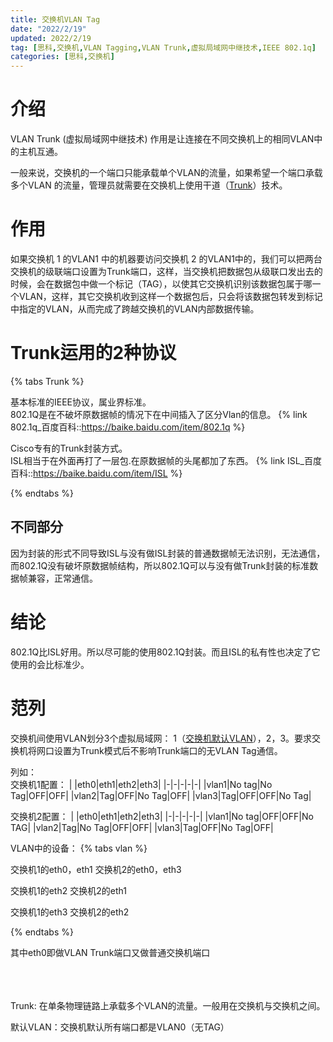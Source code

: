 ```yaml
---
title: 交换机VLAN Tag
date: "2022/2/19"
updated: 2022/2/19
tag: [思科,交换机,VLAN Tagging,VLAN Trunk,虚拟局域网中继技术,IEEE 802.1q]
categories: [思科,交换机]
---
```

# 介绍
VLAN Trunk  (虚拟局域网中继技术)
作用是让连接在不同交换机上的相同VLAN中的主机互通。

一般来说，交换机的一个端口只能承载单个VLAN的流量，如果希望一个端口承载多个VLAN 的流量，管理员就需要在交换机上使用干道（[Trunk](#1)）技术。

# 作用
如果交换机 1 的VLAN1 中的机器要访问交换机 2 的VLAN1中的，我们可以把两台交换机的级联端口设置为Trunk端口，这样，当交换机把数据包从级联口发出去的时候，会在数据包中做一个标记（TAG），以使其它交换机识别该数据包属于哪一个VLAN，这样，其它交换机收到这样一个数据包后，只会将该数据包转发到标记中指定的VLAN，从而完成了跨越交换机的VLAN内部数据传输。

# Trunk运用的2种协议

{% tabs Trunk %}

<!-- tab 802.1Q -->

基本标准的IEEE协议，属业界标准。  
802.1Q是在不破坏原数据帧的情况下在中间插入了区分Vlan的信息。
{% link 802.1q_百度百科::https://baike.baidu.com/item/802.1q %}

<!-- endtab -->

<!-- tab ISL（Inter-Switch Link 交换机间链路） -->

Cisco专有的Trunk封装方式。  
ISL相当于在外面再打了一层包.在原数据帧的头尾都加了东西。
{% link ISL_百度百科::https://baike.baidu.com/item/ISL %}

<!-- endtab -->

{% endtabs %}

## 不同部分
因为封装的形式不同导致ISL与没有做ISL封装的普通数据帧无法识别，无法通信，
而802.1Q没有破坏原数据帧结构，所以802.1Q可以与没有做Trunk封装的标准数据帧兼容，正常通信。
 
# 结论
802.1Q比ISL好用。所以尽可能的使用802.1Q封装。而且ISL的私有性也决定了它使用的会比标准少。

# 范列
交换机间使用VLAN划分3个虚拟局域网： 1（[交换机默认VLAN](#2)），2，3。要求交换机将网口设置为Trunk模式后不影响Trunk端口的无VLAN Tag通信。

列如：  
交换机1配置：
| |eth0|eth1|eth2|eth3|
|-|-|-|-|-|
|vlan1|No tag|No Tag|OFF|OFF|
|vlan2|Tag|OFF|No Tag|OFF|
|vlan3|Tag|OFF|OFF|No Tag|

交换机2配置：
| |eth0|eth1|eth2|eth3|
|-|-|-|-|-|
|vlan1|No tag|OFF|OFF|No TAG|
|vlan2|Tag|No Tag|OFF|OFF|
|vlan3|Tag|OFF|No Tag|OFF|

VLAN中的设备：
{% tabs vlan %}

<!-- tab VLAN1 -->

交换机1的eth0，eth1
交换机2的eth0，eth3

<!-- endtab -->

<!-- tab VLAN2 -->

交换机1的eth2
交换机2的eth1

<!-- endtab -->

<!-- tab VLAN3 -->

交换机1的eth3
交换机2的eth2

<!-- endtab -->

{% endtabs %}

其中eth0即做VLAN Trunk端口又做普通交换机端口

<br id=1>
<br id=2><br>
Trunk: 在单条物理链路上承载多个VLAN的流量。一般用在交换机与交换机之间。

默认VLAN：交换机默认所有端口都是VLAN0（无TAG）